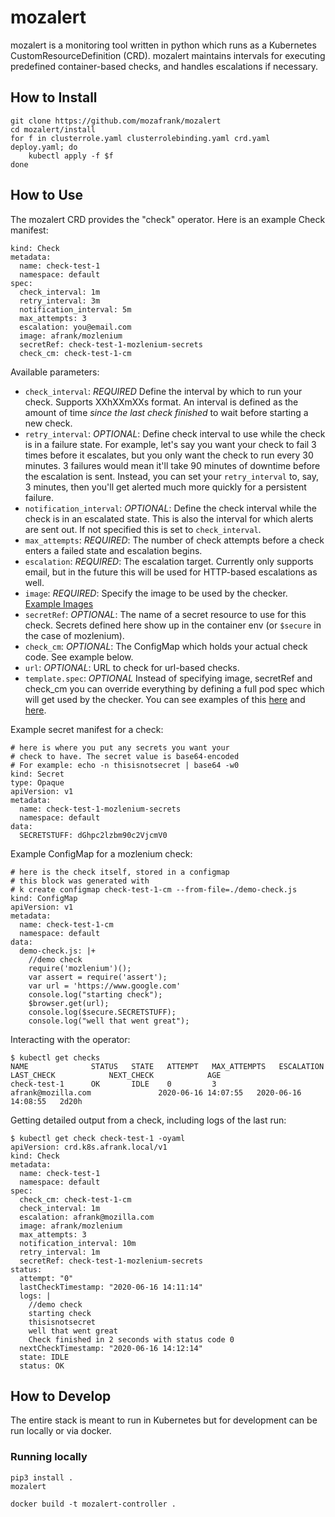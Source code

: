 # mozalert

mozalert is a monitoring tool written in python which runs as a Kubernetes CustomResourceDefinition (CRD). mozalert maintains intervals for executing predefined container-based checks, and handles escalations if necessary.

## How to Install

```
git clone https://github.com/mozafrank/mozalert
cd mozalert/install
for f in clusterrole.yaml clusterrolebinding.yaml crd.yaml deploy.yaml; do
    kubectl apply -f $f
done
```

## How to Use

The mozalert CRD provides the "check" operator. Here is an example Check manifest:
```
kind: Check
metadata:
  name: check-test-1
  namespace: default
spec:
  check_interval: 1m
  retry_interval: 3m
  notification_interval: 5m
  max_attempts: 3
  escalation: you@email.com
  image: afrank/mozlenium
  secretRef: check-test-1-mozlenium-secrets
  check_cm: check-test-1-cm
```
Available parameters:
* `check_interval`:
  *REQUIRED* Define the interval by which to run your check. Supports XXhXXmXXs format. An interval is defined as the amount of time _since the last check finished_ to wait before starting a new check.
* `retry_interval`:
  *OPTIONAL*: Define check interval to use while the check is in a failure state. For example, let's say you want your check to fail 3 times before it escalates, but you only want the check to run every 30 minutes. 3 failures would mean it'll take 90 minutes of downtime before the escalation is sent. Instead, you can set your `retry_interval` to, say, 3 minutes, then you'll get alerted much more quickly for a persistent failure.
* `notification_interval`:
  *OPTIONAL*: Define the check interval while the check is in an escalated state. This is also the interval for which alerts are sent out. If not specified this is set to `check_interval`.
* `max_attempts`:
  *REQUIRED*: The number of check attempts before a check enters a failed state and escalation begins.
* `escalation`: 
  *REQUIRED*: The escalation target. Currently only supports email, but in the future this will be used for HTTP-based escalations as well.
* `image`:
  *REQUIRED*: Specify the image to be used by the checker. [Example Images](https://github.com/mozafrank/mozalert/tree/master/checkers)
* `secretRef`:
  *OPTIONAL*: The name of a secret resource to use for this check. Secrets defined here show up in the container env (or `$secure` in the case of mozlenium).
* `check_cm`:
  *OPTIONAL*: The ConfigMap which holds your actual check code. See example below.
* `url`:
  *OPTIONAL*: URL to check for url-based checks.
* `template.spec`: 
  *OPTIONAL* Instead of specifying image, secretRef and check_cm you can override everything by defining a full pod spec which will get used by the checker. You can see examples of this [here](https://github.com/mozafrank/mozalert/blob/master/examples/test-1-with-cm.yaml) and [here](https://github.com/mozafrank/mozalert/blob/master/examples/test-1-with-secret.yaml).

Example secret manifest for a check:
```
# here is where you put any secrets you want your
# check to have. The secret value is base64-encoded
# For example: echo -n thisisnotsecret | base64 -w0
kind: Secret
type: Opaque
apiVersion: v1
metadata:
  name: check-test-1-mozlenium-secrets
  namespace: default
data:
  SECRETSTUFF: dGhpc2lzbm90c2VjcmV0
```

Example ConfigMap for a mozlenium check:
```
# here is the check itself, stored in a configmap
# this block was generated with
# k create configmap check-test-1-cm --from-file=./demo-check.js
kind: ConfigMap
apiVersion: v1
metadata:
  name: check-test-1-cm
  namespace: default
data:
  demo-check.js: |+
    //demo check
    require('mozlenium')();
    var assert = require('assert');
    var url = 'https://www.google.com'
    console.log("starting check");
    $browser.get(url);
    console.log($secure.SECRETSTUFF);
    console.log("well that went great");
```

Interacting with the operator:
```
$ kubectl get checks
NAME              STATUS   STATE   ATTEMPT   MAX_ATTEMPTS   ESCALATION                       LAST_CHECK            NEXT_CHECK            AGE
check-test-1      OK       IDLE    0         3              afrank@mozilla.com               2020-06-16 14:07:55   2020-06-16 14:08:55   2d20h
```

Getting detailed output from a check, including logs of the last run:
```
$ kubectl get check check-test-1 -oyaml
apiVersion: crd.k8s.afrank.local/v1
kind: Check
metadata:
  name: check-test-1
  namespace: default
spec:
  check_cm: check-test-1-cm
  check_interval: 1m
  escalation: afrank@mozilla.com
  image: afrank/mozlenium
  max_attempts: 3
  notification_interval: 10m
  retry_interval: 1m
  secretRef: check-test-1-mozlenium-secrets
status:
  attempt: "0"
  lastCheckTimestamp: "2020-06-16 14:11:14"
  logs: |
    //demo check
    starting check
    thisisnotsecret
    well that went great
    Check finished in 2 seconds with status code 0
  nextCheckTimestamp: "2020-06-16 14:12:14"
  state: IDLE
  status: OK
```

## How to Develop

The entire stack is meant to run in Kubernetes but for development can be run locally or via docker.

### Running locally

```
pip3 install .
mozalert
```

```
docker build -t mozalert-controller .
```

